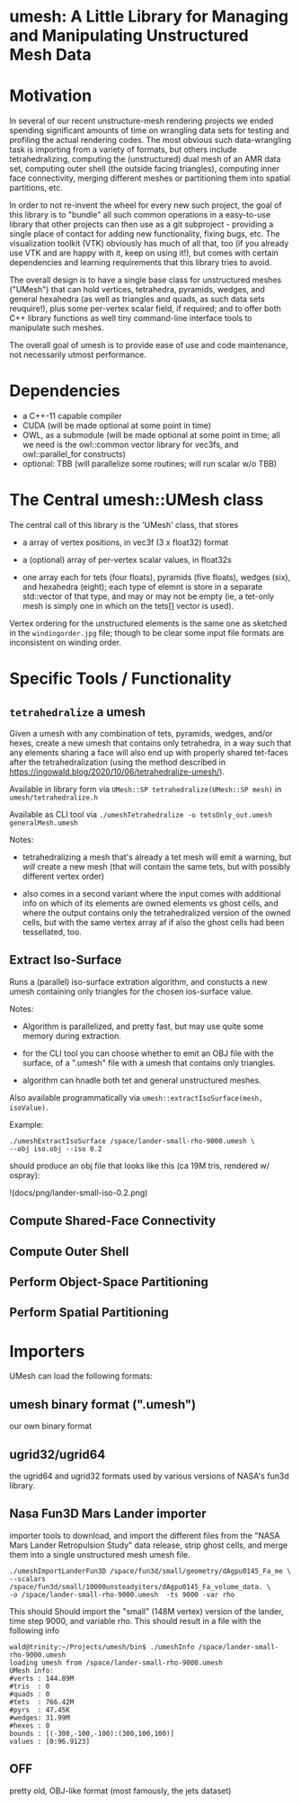 # umesh: A Little Library for Managing and Manipulating Unstructured Mesh Data

# Motivation

In several of our recent unstructure-mesh rendering projects we ended
spending significant amounts of time on wrangling data sets for
testing and profiling the actual rendering codes. The most obvious
such data-wrangling task is importing from a variety of formats, but
others include tetrahedralizing, computing the (unstructured) dual
mesh of an AMR data set, computing outer shell (the outside facing
triangles), computing inner face connectivity, merging different
meshes or partitioning them into spatial partitions, etc.

In order to not re-invent the wheel for every new such project, the
goal of this library is to "bundle" all such common operations in a
easy-to-use library that other projects can then use as a git
subproject - providing a single place of contact for adding new
functionality, fixing bugs, etc. The visualization toolkit (VTK)
obviously has much of all that, too (if you already use VTK and are
happy with it, keep on using it!), but comes with certain dependencies
and learning requirements that this library tries to avoid.

The overall design is to have a single base class for unstructured
meshes ("UMesh") that can hold vertices, tetrahedra, pyramids, wedges,
and general hexahedra (as well as triangles and quads, as such data
sets reuquire!), plus some per-vertex scalar field, if required; and
to offer both C++ library functions as well tiny command-line
interface tools to manipulate such meshes. 

The overall goal of umesh is to provide ease of use and code
maintenance, not necessarily utmost performance.

# Dependencies

- a C++-11 capable compiler
- CUDA (will be made optional at some point in time)
- OWL, as a submodule (will be made optional at some point in time; all we need is the
  owl::common vector library for vec3fs, and owl::parallel_for constructs)
- optional: TBB (will parallelize some routines; will run scalar w/o TBB)

# The Central umesh::UMesh class

The central call of this library is the 'UMesh' class, that stores

- a array of vertex positions, in vec3f (3 x float32) format

- a (optional) array of per-vertex scalar values, in float32s

- one array each for tets (four floats), pyramids (five floats),
  wedges (six), and hexahedra (eight); each type of elemnt is store in
  a separate std::vector of that type, and may or may not be empty
  (ie, a tet-only mesh is simply one in which on the tets[] vector is
  used). 
  
Vertex ordering for the unstructured elements is the same one as
sketched in the `windingorder.jpg` file; though to be clear some input
file formats are inconsistent on winding order.

# Specific Tools / Functionality

## `tetrahedralize` a umesh

Given a umesh with any combination of tets,
pyramids, wedges, and/or hexes, create a new umesh that contains
only tetrahedra, in a way such that any elements sharing a face will
also end up with properly shared tet-faces after the
tetrahedralization (using the method described in
https://ingowald.blog/2020/10/06/tetrahedralize-umesh/). 

Available in library form via `UMesh::SP tetrahedralize(UMesh::SP
mesh)` in `umesh/tetrahedralize.h`

Available as CLI tool via `./umeshTetrahedralize -o tetsOnly_out.umesh generalMesh.umesh`

Notes:

- tetrahedralizing a mesh that's already a tet mesh will emit a
  warning, but *will* create a new mesh (that will contain the same
  tets, but with possibly different vertex order)

- also comes in a second variant where the input comes with additional
  info on which of its elements are owned elements vs ghost cells, and
  where the output contains only the tetrahedralized version of the
  owned cells, but with the same vertex array af if also the ghost
  cells had been tessellated, too.

## Extract Iso-Surface

Runs a (parallel) iso-surface extration algorithm, and constucts a new
umesh containing only triangles for the chosen ios-surface value.

Notes: 

- Algorithm is parallelized, and pretty fast, but may use quite some
  memory during extraction.

- for the CLI tool you can choose whether to emit an OBJ file with the
  surface, of a ".umesh" file with a umesh that contains only triangles.
  
- algorithm can hnadle both tet and general unstructured meshes.

Also available programmatically via `umesh::extractIsoSurface(mesh, isoValue)`.

Example:

    ./umeshExtractIsoSurface /space/lander-small-rho-9000.umesh \
	--obj iso.obj --iso 0.2
	
should produce an obj file that looks like this (ca 19M tris, rendered w/ ospray):

!(docs/png/lander-small-iso-0.2.png)

## Compute Shared-Face Connectivity

## Compute Outer Shell

## Perform Object-Space Partitioning

## Perform Spatial Partitioning


# Importers

UMesh can load the following formats:

## umesh binary format (".umesh")

our own binary format

## ugrid32/ugrid64

the ugrid64 and ugrid32 formats used by various versions of NASA's
fun3d library.

## Nasa Fun3D Mars Lander importer

importer tools to download, and import the different files from the
"NASA Mars Lander Retropulsion Study" data release, strip ghost
cells, and merge them into a single unstructured mesh umesh file.

    ./umeshImportLanderFun3D /space/fun3d/small/geometry/dAgpu0145_Fa_me \
	--scalars /space/fun3d/small/10000unsteadyiters/dAgpu0145_Fa_volume_data. \
	-o /space/lander-small-rho-9000.umesh  -ts 9000 -var rho

This should Should import the "small" (148M vertex) version of the lander, time step 9000, and variable rho. This should result in a file with the following info

```
wald@trinity:~/Projects/umesh/bin$ ./umeshInfo /space/lander-small-rho-9000.umesh 
loading umesh from /space/lander-small-rho-9000.umesh
UMesh info:
#verts : 144.89M
#tris  : 0
#quads : 0
#tets  : 766.42M
#pyrs  : 47.45K
#wedges: 31.99M
#hexes : 0
bounds : [(-300,-100,-100):(300,100,100)]
values : [0:96.9123]
```


## OFF

pretty old, OBJ-like format (most famously, the jets dataset)

